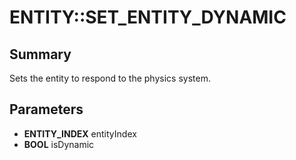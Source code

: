 # ENTITY::SET_ENTITY_DYNAMIC

## Summary
Sets the entity to respond to the physics system.

## Parameters
* **ENTITY_INDEX** entityIndex
* **BOOL** isDynamic